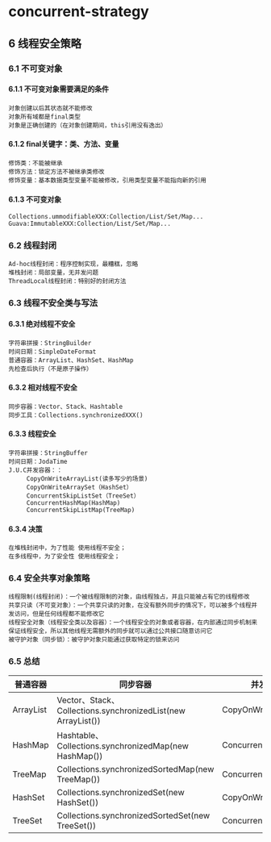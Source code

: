 # concurrent-strategy

## 6 线程安全策略

### 6.1 不可变对象

#### 6.1.1 不可变对象需要满足的条件
    对象创建以后其状态就不能修改
    对象所有域都是final类型
    对象是正确创建的（在对象创建期间，this引用没有逸出）

#### 6.1.2 final关键字：类、方法、变量
    修饰类：不能被继承
    修饰方法：锁定方法不被继承类修改
    修饰变量：基本数据类型变量不能被修改，引用类型变量不能指向新的引用

#### 6.1.3 不可变对象
    Collections.ummodifiableXXX:Collection/List/Set/Map...
    Guava:ImmutableXXX:Collection/List/Set/Map...
    
### 6.2 线程封闭

    Ad-hoc线程封闭：程序控制实现，最糟糕，忽略
    堆栈封闭：局部变量，无并发问题
    ThreadLocal线程封闭：特别好的封闭方法
    
### 6.3 线程不安全类与写法

#### 6.3.1 绝对线程不安全
    字符串拼接：StringBuilder
    时间日期：SimpleDateFormat
    普通容器：ArrayList、HashSet、HashMap
    先检查后执行（不是原子操作）
#### 6.3.2 相对线程不安全
    同步容器：Vector、Stack、Hashtable
    同步工具：Collections.synchronizedXXX()
    
#### 6.3.3 线程安全
    字符串拼接：StringBuffer
    时间日期：JodaTime
    J.U.C并发容器：：
         CopyOnWriteArrayList(读多写少的场景)
         CopyOnWriteArraySet（HashSet）
         ConcurrentSkipListSet（TreeSet）
         ConcurrentHashMap(HashMap)
         ConcurrentSkipListMap(TreeMap)
    
#### 6.3.4 决策
    在堆栈封闭中，为了性能 使用线程不安全； 
    在多线程中，为了安全性 使用线程安全；

### 6.4 安全共享对象策略
    线程限制(线程封闭)：一个被线程限制的对象，由线程独占，并且只能被占有它的线程修改
    共享只读（不可变对象）：一个共享只读的对象，在没有额外同步的情况下，可以被多个线程并发访问，但是任何线程都不能修改它
    线程安全对象（线程安全类以及容器）：一个线程安全的对象或者容器，在内部通过同步机制来保证线程安全，所以其他线程无需额外的同步就可以通过公共接口随意访问它
    被守护对象（同步锁）：被守护对象只能通过获取特定的锁来访问
    
### 6.5 总结
普通容器 | 同步容器 | 并发容器
---|---|---
ArrayList | Vector、Stack、Collections.synchronizedList(new ArrayList()) | CopyOnWriteArrayList
HashMap | Hashtable、Collections.synchronizedMap(new HashMap()) | ConcurrentHashMap
TreeMap | Collections.synchronizedSortedMap(new TreeMap()) | ConcurrentSkipListMap
HashSet | Collections.synchronizedSet(new HashSet()) | CopyOnWriteArraySet
TreeSet | Collections.synchronizedSortedSet(new TreeSet()) | ConcurrentSkipListSet